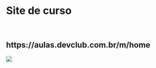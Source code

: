 <h1>Site de curso</h1>
<br>
<h2>https://aulas.devclub.com.br/m/home</h2>

<img src="https://github.com/Williansviana/dog/blob/main/meu%20dog.jpg?raw=true"/>
